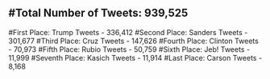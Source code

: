 #Total Number of Tweets: 939,525 
---
#First Place: Trump Tweets - 336,412
#Second Place: Sanders Tweets - 301,677
#Third Place: Cruz Tweets - 147,626
#Fourth Place: Clinton Tweets - 70,973
#Fifth Place: Rubio Tweets - 50,759
#Sixth Place: Jeb! Tweets - 11,999
#Seventh Place: Kasich Tweets - 11,914
#Last Place: Carson Tweets - 8,168
